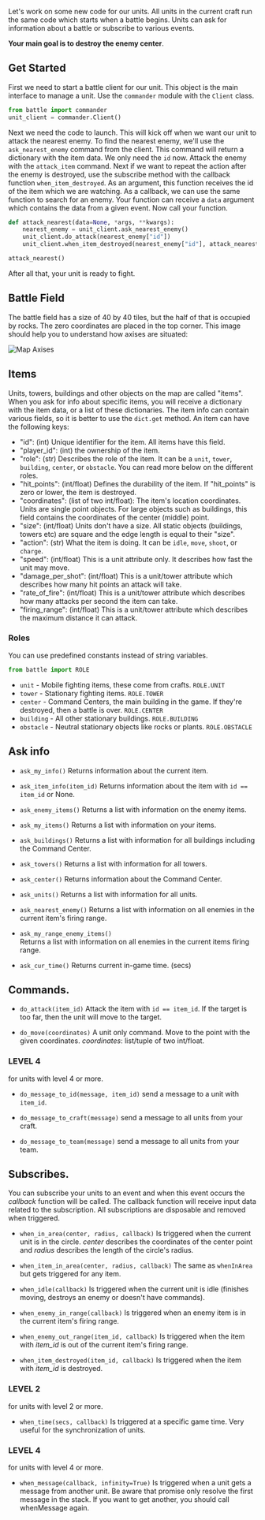 Let's work on some new code for our units. All units in the current craft run the same code which starts when a battle begins. Units can ask for information about a battle or subscribe to various events.

**Your main goal is to destroy the enemy center**.

## Get Started

First we need to start a battle client for our unit.
This object is the main interface to manage a unit.
Use the `commander` module with the `Client` class.

```python
from battle import commander
unit_client = commander.Client()
```

Next we need the code to launch. This will kick off when we want our unit to attack the nearest enemy.
To find the nearest enemy, we'll use the `ask_nearest_enemy` command from the client.
This command will return a dictionary with the item data. We only need the `id` now.
Attack the enemy with the `attack_item` command.
Next if we want to repeat the action after the enemy is destroyed, use the subscribe method with the
callback function `when_item_destroyed`. As an argument, this function receives the
id of the item which we are watching. As a callback, we can use the same function to
search for an enemy. Your function can receive a `data` argument which contains the data from a given event.
Now call your function.


```python
def attack_nearest(data=None, *args, **kwargs):
    nearest_enemy = unit_client.ask_nearest_enemy()
    unit_client.do_attack(nearest_enemy["id"])
    unit_client.when_item_destroyed(nearest_enemy["id"], attack_nearest)

attack_nearest()
```

After all that, your unit is ready to fight.

## Battle Field

The battle field has a size of 40 by 40 tiles, but the half of that is occupied by rocks. The zero coordinates are placed in the top corner. This image should help you to understand how axises are situated:
 
![Map Axises](map.png)

## Items

Units, towers, buildings and other objects on the map are called "items". When you ask for info about specific items, you will receive a dictionary with the item data, or a list of these dictionaries. The item info can contain various fields, so it is better to use the `dict.get` method. An item can have the following keys:

- "id": (int) Unique identifier for the item. All items have this field.
- "player_id": (int) the ownership of the item.
- "role": (str) Describes the role of the item. It can be a `unit`, `tower`, `building`, `center`, or `obstacle`. You can read more below on the different roles.
- "hit_points": (int/float) Defines the durability of the item. If "hit_points" is zero or lower, the item is destroyed.
- "coordinates": (list of two int/float): The item's location coordinates. Units are single point objects.
  For large objects such as buildings, this field contains the coordinates of the center (middle) point.
- "size": (int/float) Units don't have a size. All static objects (buildings, towers etc) are square and the edge length is equal to their "size".
- "action": (str) What the item is doing. It can be `idle`, `move`, `shoot`, or `charge`.
- "speed": (int/float) This is a unit attribute only. It describes how fast the unit may move.
- "damage_per_shot": (int/float) This is a unit/tower attribute which describes how many hit points an attack will take.
- "rate_of_fire": (int/float) This is a unit/tower attribute which describes how many attacks per second the item can take.
- "firing_range": (int/float) This is a unit/tower attribute which describes the maximum distance it can attack.

### Roles

You can use predefined constants instead of string variables.

```python
from battle import ROLE
```

- `unit` - Mobile fighting items, these come from crafts. `ROLE.UNIT`
- `tower` - Stationary fighting items. `ROLE.TOWER`
- `center` - Command Centers, the main building in the game. If they're destroyed, then a battle is over. `ROLE.CENTER`
- `building` - All other stationary buildings. `ROLE.BUILDING`
- `obstacle` - Neutral stationary objects like rocks or plants. `ROLE.OBSTACLE`

## Ask info

- `ask_my_info()` Returns information about the current item.

- `ask_item_info(item_id)` Returns information about the item with `id == item_id` or None.

- `ask_enemy_items()` Returns a list with information on the enemy items.

- `ask_my_items()` Returns a list with information on your items.

- `ask_buildings()` Returns a list with information for all buildings including the Command Center.

- `ask_towers()` Returns a list with information for all towers.

- `ask_center()` Returns information about the Command Center.

- `ask_units()` Returns a list with information for all units.

- `ask_nearest_enemy()` Returns a list with information on all enemies in the current item's firing range.

- `ask_my_range_enemy_items()`  
    Returns a list with information on all enemies in the current items firing range.

- `ask_cur_time()`
    Returns current in-game time. (secs)

## Commands.

- `do_attack(item_id)` Attack the item with `id == item_id`.
    If the target is too far, then the unit will move to the target.

- `do_move(coordinates)` A unit only command.
    Move to the point with the given coordinates. _coordinates_: list/tuple of two int/float.

### LEVEL 4

for units with level 4 or more.

- `do_message_to_id(message, item_id)` send a message to a unit with `item_id`.

- `do_message_to_craft(message)` send a message to all units from your craft.

- `do_message_to_team(message)` send a message to all units from your team.


## Subscribes.

You can subscribe your units to an event and when this event occurs the _callback_ function
will be called. The callback function will receive input data related to the subscription.
All subscriptions are disposable and removed when triggered.

- `when_in_area(center, radius, callback)` Is triggered when the current unit is in the circle. _center_ describes the coordinates of the center point and _radius_ describes the length of the circle's radius.

- `when_item_in_area(center, radius, callback)` The same as `whenInArea` but gets triggered for any item.

- `when_idle(callback)` Is triggered when the current unit is idle (finishes moving,
  destroys an enemy or doesn't have commands).

- `when_enemy_in_range(callback)` Is triggered when an enemy item is in the current item's
   firing range.

- `when_enemy_out_range(item_id, callback)` Is triggered when the item with _item_id_ is
  out of the current item's firing range.

- `when_item_destroyed(item_id, callback)` Is triggered when the item with _item_id_ is destroyed.

### LEVEL 2

for units with level 2 or more.

- `when_time(secs, callback)` Is triggered at a specific game time. Very useful for the synchronization of units.

### LEVEL 4

for units with level 4 or more.

- `when_message(callback, infinity=True)` Is triggered when a unit gets a message from another unit. Be aware that promise only resolve the first message in the stack. If you want to get another, you should call whenMessage again.

